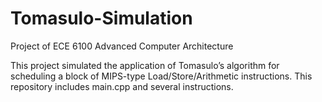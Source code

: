 # Tomasulo-Simulation
Project of ECE 6100  Advanced Computer Architecture 

This project simulated the application of Tomasulo’s algorithm for scheduling a block of MIPS-type Load/Store/Arithmetic instructions. This repository includes main.cpp and several instructions.

